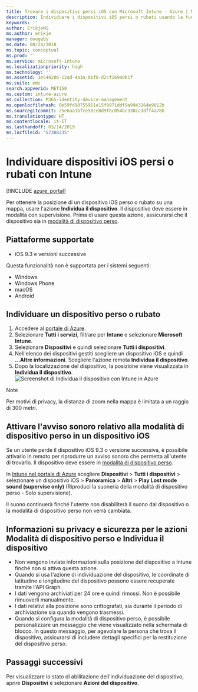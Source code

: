 ```yaml
---
title: Trovare i dispositivi persi iOS con Microsoft Intune - Azure | Microsoft Docs
description: Individuare i dispositivi iOS persi o rubati usando la funzionalità di individuazione del dispositivo in Microsoft Intune. Ottenere informazioni dettagliate sulla sicurezza e la privacy quando si usa l'azione di individuazione del dispositivo.
keywords: ''
author: ErikjeMS
ms.author: erikje
manager: dougeby
ms.date: 08/24/2018
ms.topic: conceptual
ms.prod: ''
ms.service: microsoft-intune
ms.localizationpriority: high
ms.technology: ''
ms.assetid: 3e544286-12ad-4a3a-86f8-d2cf16940b1f
ms.suite: ems
search.appverid: MET150
ms.custom: intune-azure
ms.collection: M365-identity-device-management
ms.openlocfilehash: 0e59fd90755911e15f9971ddf9a9943264e9012b
ms.sourcegitcommit: 25e6aa3bfce58ce8d9f8c054bc338cc3dff4a78b
ms.translationtype: HT
ms.contentlocale: it-IT
ms.lasthandoff: 03/14/2019
ms.locfileid: "57388235"
---
```

# <a name="locate-lost-or-stolen-ios-devices-with-intune"></a>Individuare dispositivi iOS persi o rubati con Intune

[!INCLUDE [azure_portal](./includes/azure_portal.md)]

Per ottenere la posizione di un dispositivo iOS perso o rubato su una mappa, usare l'azione **Individua il dispositivo**. Il dispositivo deve essere in modalità con supervisione. Prima di usare questa azione, assicurarsi che il dispositivo sia in [modalità di dispositivo perso](device-lost-mode.md).

## <a name="supported-platforms"></a>Piattaforme supportate

- iOS 9.3 e versioni successive

Questa funzionalità non è supportata per i sistemi seguenti: 
- Windows
- Windows Phone
- macOS
- Android

## <a name="locate-a-lost-or-stolen-device"></a>Individuare un dispositivo perso o rubato

1. Accedere al [portale di Azure](https://portal.azure.com).
2. Selezionare **Tutti i servizi**, filtrare per **Intune** e selezionare **Microsoft Intune**.
3. Selezionare **Dispositivi** e quindi selezionare **Tutti i dispositivi**.
4. Nell'elenco dei dispositivi gestiti scegliere un dispositivo iOS e quindi **...Altre informazioni**. Scegliere l'azione remota **Individua il dispositivo**.
5. Dopo la localizzazione del dispositivo, la posizione viene visualizzata in **Individua il dispositivo**.
    ![Screenshot di Individua il dispositivo con Intune in Azure](./media/locate-device.png)

>[!NOTE]
>Per motivi di privacy, la distanza di zoom nella mappa è limitata a un raggio di 300 metri.

## <a name="activate-lost-mode-sound-alert-on-an-ios-device"></a>Attivare l'avviso sonoro relativo alla modalità di dispositivo perso in un dispositivo iOS

Se un utente perde il dispositivo iOS 9.3 o versione successiva, è possibile attivarlo in remoto per riprodurre un avviso sonoro che permetta all'utente di trovarlo. Il dispositivo deve essere in [modalità di dispositivo perso](device-lost-mode.md).

In [Intune nel portale di Azure](https://aka.ms/intuneportal) scegliere **Dispositivi** > **Tutti i dispositivi** > selezionare un dispositivo iOS > **Panoramica** > **Altri** > **Play Lost mode sound (supervise only)** (Riproduci la suoneria della modalità di dispositivo perso - Solo supervisione).

Il suono continuerà finché l'utente non disabiliterà il suono dal dispositivo o la modalità di dispositivo perso non verrà cambiata.


## <a name="security-and-privacy-information-for-lost-mode-and-locate-device-actions"></a>Informazioni su privacy e sicurezza per le azioni Modalità di dispositivo perso e Individua il dispositivo
- Non vengono inviate informazioni sulla posizione del dispositivo a Intune finché non si attiva questa azione.
- Quando si usa l'azione di individuazione del dispositivo, le coordinate di latitudine e longitudine del dispositivo possono essere recuperate tramite l'API Graph.
- I dati vengono archiviati per 24 ore e quindi rimossi. Non è possibile rimuoverli manualmente.
- I dati relativi alla posizione sono crittografati, sia durante il periodo di archiviazione sia quando vengono trasmessi.
- Quando si configura la modalità di dispositivo perso, è possibile personalizzare un messaggio che viene visualizzato nella schermata di blocco. In questo messaggio, per agevolare la persona che trova il dispositivo, assicurarsi di includere dettagli specifici per la restituzione del dispositivo perso.

## <a name="next-steps"></a>Passaggi successivi

Per visualizzare lo stato di abilitazione dell'individuazione del dispositivo, aprire **Dispositivi** e selezionare **Azioni del dispositivo**.
